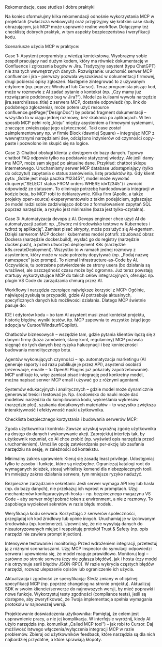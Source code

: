Rekomendacje, case studies i dobre praktyki

Na koniec sformułujmy kilka rekomendacji odnośnie wykorzystania MCP w projektach (zwłaszcza webowych) oraz przyjrzyjmy się krótkim case study obrazującym, jak MCP może usprawnić realne workflow. Dołączymy też checklistę dobrych praktyk, w tym aspekty bezpieczeństwa i weryfikacji kodu.

Scenariusze użycia MCP w praktyce:

Case 1: Asystent programisty z wiedzą kontekstową. Wyobraźmy sobie zespół pracujący nad dużym kodem, który ma również dokumentację w Confluence i zgłoszenia bugów w Jira. Tradycyjny asystent (typu ChatGPT) nie zna tych wewnętrznych danych. Rozwiązanie: uruchomić serwer MCP confluence i jira – pierwszy pozwala wyszukiwać w dokumentacji firmowej, drugi pobierać opisy zgłoszeń. Następnie zintegrować to z używanym edytorem (np. poprzez Windsurf lub Cursor). Teraz programista pisząc kod, może w rozmowie z AI zadać pytanie o kontekst (np. „Czy mamy już rozwiązanie podobnego bug w Jira?”). Model za kulisami wywoła narzędzie jira.search(issue_title) z serwera MCP, dostanie odpowiedź (np. link do podobnego zgłoszenia), może potem użyć resource confluence.getPage("DesignDoc") by pobrać fragment dokumentacji – wszystko to w ciągu jednej rozmowy, bez skakania po aplikacjach. W ten sposób MCP pełni rolę „kleju” między asystentem a firmowymi systemami, znacząco zwiększając jego użyteczność. Taki case został zaimplementowany np. w firmie Block (dawniej Square) – integrując MCP z wewnętrznymi narzędziami dev, odciążono inżynierów od czynności copy-paste i pozwolono im skupić się na logice.

Case 2: Chatbot obsługi klienta z dostępem do bazy danych. Typowy chatbot FAQ odpowie tylko na podstawie statycznej wiedzy. Ale jeśli damy mu MCP, może sam sięgać po aktualne dane. Przykład: chatbot sklepu internetowego. Uruchamiamy serwer MCP database udostępniający (tylko do odczytu!) zapytania o status zamówienia, listę produktów itp. Gdy klient pyta: „Gdzie jest moja paczka #12345?”, model może wywołać db.query("SELECT status FROM orders WHERE id=12345") i zwrócić odpowiedź ze statusem. To eliminuje potrzebę hardcodowania integracji w kodzie bota, bo MCP robi to deklaratywnie. Kilka firm (Apollo, a także projekty open-source) eksperymentowało z takim podejściem, zgłaszając że model radzi sobie zadziwiająco dobrze z formułowaniem zapytań SQL poprzez narzędzie, a ryzyko jest minimalne (baza jest tylko-czytalna).

Case 3: Automatyzacja devops z AI. Devops engineer chce użyć AI do automatyzacji zadań: np. „Stwórz mi środowisko testowe w Kubernetes i wdroż tę aplikację”. Zamiast pisać skrypty, może posłużyć się AI-agentem. Dzięki serwerom MCP docker i kubernetes model potrafi: zbudować obraz Dockera (narzędzie docker.build), wysłać go do registry (narzędzie docker.push), a potem utworzyć deployment K8s (narzędzie k8s.createDeployment). Wszystko to w ramach jednej rozmowy z asystentem, który może w razie potrzeby dopytywać (np. „Podaj nazwę namespace” jako prompt). To niemal Infrastructure-as-Code by AI. Oczywiście, tu potrzebne potwierdzenie ze strony usera (bo działania są wrażliwe), ale oszczędność czasu może być ogromna. Już teraz powstają startupy wykorzystujące MCP do takich celów integracyjnych, oferując np. plugin VS Code do zarządzania chmurą przez AI.

Workflowy i narzędzia czerpiące największe korzyści z MCP: Ogólnie, najwięcej zyskują te przypadki, gdzie AI potrzebuje aktualnych, specyficznych danych lub możliwości działania. Dlatego MCP świetnie pasuje do:

IDE i edytorów kodu – bo tam AI asystent musi znać kontekst projektu, historię błędów, wyniki testów, itp. MCP zapewnia to wszystko (stąd jego adopcja w Cursor/Windsurf/Copilot).

Chatbotów biznesowych – wszędzie tam, gdzie pytania klientów łączą się z danymi firmy (baza zamówień, stany kont, regulaminy) MCP pozwala sięgnąć do tych danych bez ryzyka halucynacji i bez konieczności budowania monolitycznego bota.

Agentów wykonujących czynności – np. automatyzacja marketingu (AI generuje raporty i od razu publikuje je przez API), asystenci osobisti (rezerwacje, emaile – tu OpenAI Plugins już pokazały zapotrzebowanie). MCP unifikuje to, więc zamiast pisać integrację pod konkretny model, można napisać serwer MCP email i używać go z różnymi agentami.

Systemów edukacyjnych i analitycznych – gdzie model może dynamicznie generować treści i testować je. Np. środowisko do nauki może dać modelowi narzędzia do kompilowania kodu, wykreślania wykresów (narzędzie plot), szukania dodatkowych materiałów – to wszystko zwiększa interaktywność i efektywność nauki użytkownika.

Checklista bezpiecznego korzystania i budowania serwerów MCP:

Zgoda użytkownika i kontrola: Zawsze uzyskuj wyraźną zgodę użytkownika na dostęp do danych i wykonywanie akcji. Zaprojektuj interfejs tak, by użytkownik rozumiał, co AI chce zrobić (np. wyświetl opis narzędzia przed uruchomieniem). Umożliw opcję zatwierdzania per-akcję lub zaufania narzędziu na sesję, w zależności od kontekstu.

Minimalny zakres uprawnień: Kieruj się zasadą least privilege. Udostępniaj tylko te zasoby i funkcje, które są niezbędne. Ograniczaj katalogi root do wymaganych ścieżek, stosuj whitelisty komend dla niebezpiecznych tooli. Im mniejszy zakres działania serwera, tym mniejsze ryzyko nadużyć.

Bezpieczne zarządzanie sekretami: Jeśli serwer wymaga API key lub hasła (np. do bazy danych), nie przekazuj ich wprost w promptach. Użyj mechanizmów konfiguracyjnych hosta – np. bezpiecznego magazynu VS Code – aby serwer mógł pobrać token z environment, a nie z rozmowy. To zapobiega wyciekowi sekretów w razie błędu modelu.

Weryfikacja kodu serwera: Korzystając z serwerów społeczności, przeglądaj ich kod źródłowy lub opinie innych. Uruchamiaj je w izolowanym środowisku (np. kontenerze). Upewnij się, że nie wysyłają danych do nieautoryzowanych miejsc i respektują protokół Trust & Safety (np. opis narzędzi nie zawiera prompt injection).

Intensywne testowanie i monitoring: Przed wdrożeniem integracji, przetestuj ją z różnymi scenariuszami. Użyj MCP Inspector do symulacji odpowiedzi serwera i upewnienia się, że model reaguje prawidłowo. Monitoruj logi – zarówno po stronie serwera (czy nie zgłasza błędów), jak i hosta (czy model nie otrzymuje serii błędów JSON-RPC). W razie wykrycia częstych błędów narzędzi, rozważ ulepszenie opisów lub ograniczenie ich użycia.

Aktualizacja i zgodność ze specyfikacją: Śledź zmiany w oficjalnej specyfikacji MCP (np. poprzez changelog na stronie projektu). Aktualizuj SDK w swoim kliencie/serwerze do najnowszych wersji, by mieć poprawki i nowe funkcje. Wykorzystuj testy zgodności (compliance tests), jeśli są dostępne, aby zweryfikować, że Twoja implementacja spełnia wymagania protokołu w najnowszej wersji.

Projektowanie doświadczenia użytkownika: Pamiętaj, że celem jest usprawnienie pracy, a nie jej komplikacja. W interfejsie wyróżnij, kiedy AI użyło narzędzia (np. komunikat „Called MCP tool”) – jak robi to Cursor. Daj możliwość łatwego włączenia/wyłączenia integracji MCP w razie problemów. Zbieraj od użytkowników feedback, które narzędzia są dla nich najbardziej przydatne, a które sprawiają kłopoty.
